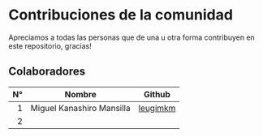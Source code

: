# Contribuciones de la comunidad

Apreciamos a todas las personas que de una u otra forma contribuyen
en este repositorio, gracias!

## Colaboradores

| N° | Nombre | Github |
| -: | ------ | ------ |
| 1 | Miguel Kanashiro Mansilla | [leugimkm](https://github.com/leugimkm) |
| 2 | <colaborador> | [<username>](https://github.com/<username>) |
